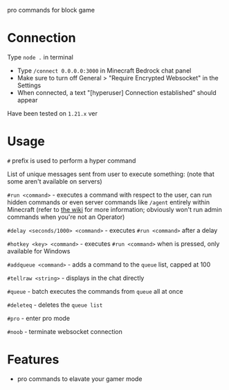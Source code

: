 pro commands for block game

# Connection
Type `node .` in terminal

- Type `/connect 0.0.0.0:3000` in Minecraft Bedrock chat panel
- Make sure to turn off General > "Require Encrypted Websocket" in the Settings
- When connected, a text "[hyperuser] Connection established" should appear

Have been tested on `1.21.x` ver

# Usage
`#` prefix is used to perform a hyper command

List of unique messages sent from user to execute something: (note that some aren't available on servers)

`#run <command>` - executes a command with respect to the user, can run hidden commands or even server commands like `/agent` entirely within Minecraft (refer to [the wiki](https://minecraft.fandom.com/wiki/Commands) for more information; obviously won't run admin commands when you're not an Operator)

`#delay <seconds/1000> <command>` - executes `#run <command>` after a delay

`#hotkey <key> <command>` - executes `#run <command>` when <key> is pressed, only available for Windows

`#addqueue <command>` - adds a command to the `queue` list, capped at 100

`#tellraw <string>` - displays <string> in the chat directly

`#queue` - batch executes the commands from `queue` all at once

`#deleteq` - deletes the `queue list`

`#pro` - enter pro mode

`#noob` - terminate websocket connection

# Features
- pro commands to elavate your gamer mode
